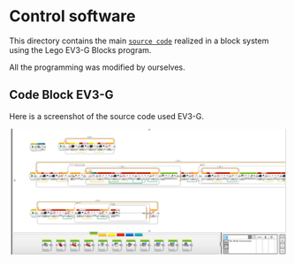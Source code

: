 Control software
====

This directory contains the main [`source code`](https://github.com/csvprobotica/Bender21Meraki/blob/main/src/RunWRO_B21MeK.ev3) realized in a block system using the Lego EV3-G Blocks program.

All the programming was modified by ourselves.

## Code Block EV3-G
Here is a screenshot of the source code used EV3-G.

<div style="text-align: center;">
  <img src="https://github.com/csvprobotica/Bender21Meraki/blob/main/src/EV3-G%20Blocks.png" alt="Texto alternativo" width="500"/>
</div>
